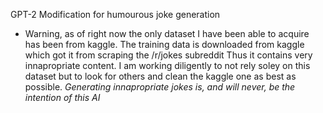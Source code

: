 GPT-2 Modification for humourous joke generation

* Warning, as of right now the only dataset I have been able to acquire has been from kaggle.
  The training data is downloaded from kaggle which got it from scraping the /r/jokes subreddit
  Thus it contains very innapropriate content. I am working diligently to not rely soley on this dataset but to
  look for others and clean the kaggle one as best as possible.
*Generating innapropriate jokes is, and will never, be the intention of this AI*
